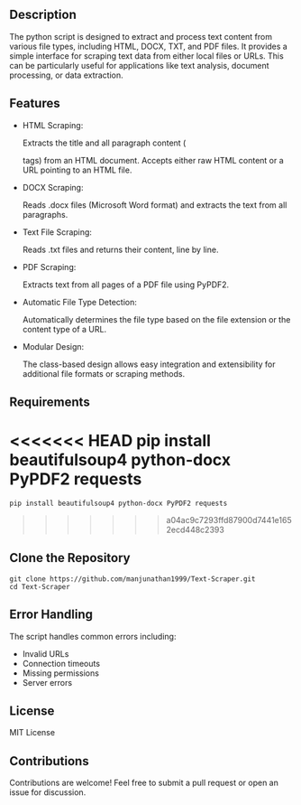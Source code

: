 ## Description

The python script is designed to extract and process text content from various file types, including HTML, DOCX, TXT, and PDF files. It provides a simple interface for scraping text data from either local files or URLs. This can be particularly useful for applications like text analysis, document processing, or data extraction.

## Features
- HTML Scraping:

    Extracts the title and all paragraph content (<p> tags) from an HTML document.
    Accepts either raw HTML content or a URL pointing to an HTML file.

- DOCX Scraping:

    Reads .docx files (Microsoft Word format) and extracts the text from all paragraphs.

- Text File Scraping:

    Reads .txt files and returns their content, line by line.

- PDF Scraping:

    Extracts text from all pages of a PDF file using PyPDF2.

- Automatic File Type Detection:

    Automatically determines the file type based on the file extension or the content type of a URL.

- Modular Design:

    The class-based design allows easy integration and extensibility for additional file formats or scraping methods.

## Requirements

<<<<<<< HEAD
    pip install beautifulsoup4 python-docx PyPDF2 requests
=======
    pip install beautifulsoup4 python-docx PyPDF2 requests
>>>>>>> a04ac9c7293ffd87900d7441e1652ecd448c2393


## Clone the Repository

    git clone https://github.com/manjunathan1999/Text-Scraper.git
    cd Text-Scraper

## Error Handling

The script handles common errors including:
- Invalid URLs
- Connection timeouts
- Missing permissions
- Server errors

## License

MIT License

## Contributions

Contributions are welcome! Feel free to submit a pull request or open an issue for discussion.
